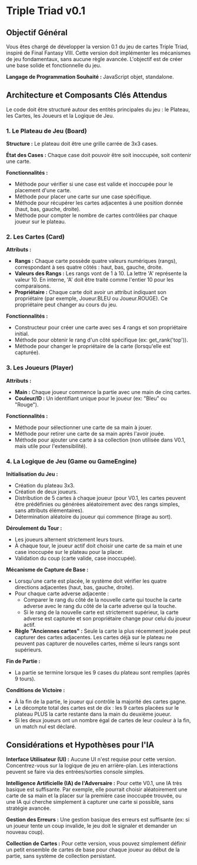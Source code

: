 # Triple Triad v0.1

## Objectif Général

Vous êtes chargé de développer la version 0.1 du jeu de cartes Triple Triad, inspiré de Final Fantasy VIII. Cette version doit implémenter les mécanismes de jeu fondamentaux, sans aucune règle avancée. L'objectif est de créer une base solide et fonctionnelle du jeu.

**Langage de Programmation Souhaité :** JavaScript objet, standalone.

## Architecture et Composants Clés Attendus

Le code doit être structuré autour des entités principales du jeu : le Plateau, les Cartes, les Joueurs et la Logique de Jeu.

### 1. Le Plateau de Jeu (Board)

**Structure :** Le plateau doit être une grille carrée de 3x3 cases.

**État des Cases :** Chaque case doit pouvoir être soit inoccupée, soit contenir une carte.

**Fonctionnalités :**

- Méthode pour vérifier si une case est valide et inoccupée pour le placement d'une carte.
- Méthode pour placer une carte sur une case spécifique.
- Méthode pour récupérer les cartes adjacentes à une position donnée (haut, bas, gauche, droite).
- Méthode pour compter le nombre de cartes contrôlées par chaque joueur sur le plateau.

### 2. Les Cartes (Card)

**Attributs :**

- **Rangs :** Chaque carte possède quatre valeurs numériques (rangs), correspondant à ses quatre côtés : haut, bas, gauche, droite.
- **Valeurs des Rangs :** Les rangs vont de 1 à 10. La lettre 'A' représente la valeur 10. En interne, 'A' doit être traité comme l'entier 10 pour les comparaisons.
- **Propriétaire :** Chaque carte doit avoir un attribut indiquant son propriétaire (par exemple, Joueur.BLEU ou Joueur.ROUGE). Ce propriétaire peut changer au cours du jeu.

**Fonctionnalités :**

- Constructeur pour créer une carte avec ses 4 rangs et son propriétaire initial.
- Méthode pour obtenir le rang d'un côté spécifique (ex: get_rank('top')).
- Méthode pour changer le propriétaire de la carte (lorsqu'elle est capturée).

### 3. Les Joueurs (Player)

**Attributs :**

- **Main :** Chaque joueur commence la partie avec une main de cinq cartes.
- **Couleur/ID :** Un identifiant unique pour le joueur (ex: "Bleu" ou "Rouge").

**Fonctionnalités :**

- Méthode pour sélectionner une carte de sa main à jouer.
- Méthode pour retirer une carte de sa main après l'avoir jouée.
- Méthode pour ajouter une carte à sa collection (non utilisée dans V0.1, mais utile pour l'extensibilité).

### 4. La Logique de Jeu (Game ou GameEngine)

**Initialisation du Jeu :**

- Création du plateau 3x3.
- Création de deux joueurs.
- Distribution de 5 cartes à chaque joueur (pour V0.1, les cartes peuvent être prédéfinies ou générées aléatoirement avec des rangs simples, sans attributs élémentaires).
- Détermination aléatoire du joueur qui commence (tirage au sort).

**Déroulement du Tour :**

- Les joueurs alternent strictement leurs tours.
- À chaque tour, le joueur actif doit choisir une carte de sa main et une case inoccupée sur le plateau pour la placer.
- Validation du coup (carte valide, case inoccupée).

**Mécanisme de Capture de Base :**

- Lorsqu'une carte est placée, le système doit vérifier les quatre directions adjacentes (haut, bas, gauche, droite).
- Pour chaque carte adverse adjacente :
  - Comparer le rang du côté de la nouvelle carte qui touche la carte adverse avec le rang du côté de la carte adverse qui la touche.
  - Si le rang de la nouvelle carte est strictement supérieur, la carte adverse est capturée et son propriétaire change pour celui du joueur actif.
- **Règle "Anciennes cartes" :** Seule la carte la plus récemment jouée peut capturer des cartes adjacentes. Les cartes déjà sur le plateau ne peuvent pas capturer de nouvelles cartes, même si leurs rangs sont supérieurs.

**Fin de Partie :**

- La partie se termine lorsque les 9 cases du plateau sont remplies (après 9 tours).

**Conditions de Victoire :**

- À la fin de la partie, le joueur qui contrôle la majorité des cartes gagne.
- Le décompte total des cartes est de dix : les 9 cartes placées sur le plateau PLUS la carte restante dans la main du deuxième joueur.
- Si les deux joueurs ont un nombre égal de cartes de leur couleur à la fin, un match nul est déclaré.

## Considérations et Hypothèses pour l'IA

**Interface Utilisateur (UI) :** Aucune UI n'est requise pour cette version. Concentrez-vous sur la logique de jeu en arrière-plan. Les interactions peuvent se faire via des entrées/sorties console simples.

**Intelligence Artificielle (IA) de l'Adversaire :** Pour cette V0.1, une IA très basique est suffisante. Par exemple, elle pourrait choisir aléatoirement une carte de sa main et la placer sur la première case inoccupée trouvée, ou une IA qui cherche simplement à capturer une carte si possible, sans stratégie avancée.

**Gestion des Erreurs :** Une gestion basique des erreurs est suffisante (ex: si un joueur tente un coup invalide, le jeu doit le signaler et demander un nouveau coup).

**Collection de Cartes :** Pour cette version, vous pouvez simplement définir un petit ensemble de cartes de base pour chaque joueur au début de la partie, sans système de collection persistant.